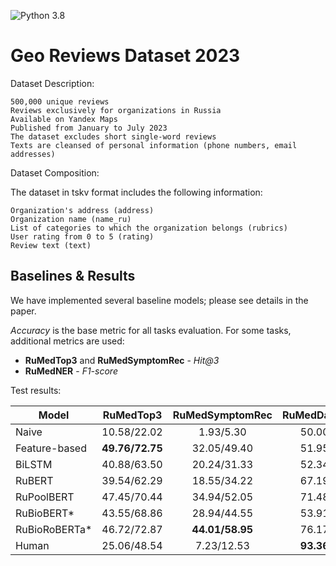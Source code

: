![Python 3.8](https://img.shields.io/badge/python-3.8-green.svg)

# Geo Reviews Dataset 2023
Dataset Description:

    500,000 unique reviews
    Reviews exclusively for organizations in Russia
    Available on Yandex Maps
    Published from January to July 2023
    The dataset excludes short single-word reviews
    Texts are cleansed of personal information (phone numbers, email addresses)

Dataset Composition:

The dataset in tskv format includes the following information:

    Organization's address (address)
    Organization name (name_ru)
    List of categories to which the organization belongs (rubrics)
    User rating from 0 to 5 (rating)
    Review text (text)


## Baselines & Results
We have implemented several baseline models; please see details in the paper.

*Accuracy* is the base metric for all tasks evaluation. For some tasks, additional metrics are used:
- **RuMedTop3** and **RuMedSymptomRec** - *Hit@3*
- **RuMedNER** - *F1-score*

Test results:

| Model | RuMedTop3 | RuMedSymptomRec | RuMedDaNet | RuMedNLI | RuMedNER  | ECG2Pathology | RuMedOverall |
| ------ | :------: | :------: | :------: | :------: | :------: | :------: | :------: |
|Naive | 10.58/22.02 | 1.93/5.30 | 50.00 | 33.33 | 93.66/51.96 | 1.15 | 29.53 |
|Feature-based | **49.76/72.75**  |  32.05/49.40  |   51.95 |  59.70  | 94.40/62.89 |  -  | 58.46 |
|BiLSTM | 40.88/63.50  |  20.24/31.33  |   52.34 |  60.06  | 94.74/63.26 |  -  | 53.87 |
|RuBERT | 39.54/62.29 | 18.55/34.22 | 67.19 | 77.64 | 96.63/73.53 | - | 61.44 |
|RuPoolBERT | 47.45/70.44 | 34.94/52.05 | 71.48 | 77.29 | 96.47/73.15 | - | 67.20 |
|RuBioBERT* | 43.55/68.86 | 28.94/44.55 | 53.91 | 80.31 | 96.63/75.97 | - | 62.69 |
|RuBioRoBERTa* | 46.72/72.87 | **44.01/58.95** | 76.17 | 82.77 | **97.19/77.81** | - | **71.54** |
|Human | 25.06/48.54 | 7.23/12.53 | **93.36** | **83.26** | 96.09/76.18 | 39.34 | 58.13 |
